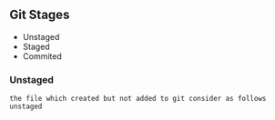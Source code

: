 ## Git Stages
- Unstaged
- Staged
- Commited
### Unstaged
    the file which created but not added to git consider as follows unstaged
